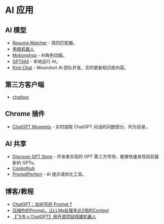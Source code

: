 # AI 应用

## AI 模型

- [Resume Matcher](https://github.com/srbhr/Resume-Matcher/) - 简历匹配器。
- [电报机器人](https://t.me/MishkaAI_bot)
- [Motionshop](https://modelscope.cn/studios/Damo_XR_Lab/motionshop/summary) - AI角色动画。
- [GPT4All](https://gpt4all.io/index.html) - 本地运行 AI。
- [Kimi Chat](https://kimi.moonshot.cn/) - Moonshot AI 团队开发，实时更新知识库内容。

## 第三方客户端

- [chatbox](https://github.com/Bin-Huang/chatbox)

## Chrome 插件

- [ChatGPT Moments]() - 实时提取 ChatGPT 对话的问题部分，列为目录。

## AI 共享

- [Discover GPT Store](https://www.gptshunter.com/) - 开发者实现的 GPT 第三方市场，能够快速发现目前最新的 GPTs。
- [Copilothub](https://app.copilothub.ai/copilots)
- [PromptPerfect](https://promptperfect.jina.ai/) - AI 提示语优化工具。

## 博客/教程

- [ChatGPT：如何写好 Prompt ?](https://juejin.cn/post/7212924329427451962)
- [压缩你的Prompt，让LLMs处理多达2倍的Context](https://zhuanlan.zhihu.com/p/625440016)
- [【飞书 x ChatGPT】用开源项目搭建机器人](https://www.bilibili.com/video/BV11g4y1j74L/)
